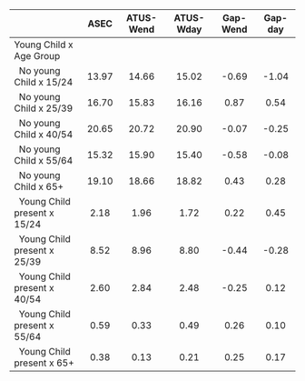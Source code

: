 
|                      |         ASEC |    ATUS-Wend |    ATUS-Wday |     Gap-Wend |      Gap-day |
| -------------------- | :----------: | :----------: | :----------: | :----------: | :----------: |
| Young Child x Age Group |              |              |              |              |              |
| &nbsp;&nbsp;No young Child x 15/24 |        13.97 |        14.66 |        15.02 |        -0.69 |        -1.04 |
| &nbsp;&nbsp;No young Child x 25/39 |        16.70 |        15.83 |        16.16 |         0.87 |         0.54 |
| &nbsp;&nbsp;No young Child x 40/54 |        20.65 |        20.72 |        20.90 |        -0.07 |        -0.25 |
| &nbsp;&nbsp;No young Child x 55/64 |        15.32 |        15.90 |        15.40 |        -0.58 |        -0.08 |
| &nbsp;&nbsp;No young Child x 65+ |        19.10 |        18.66 |        18.82 |         0.43 |         0.28 |
| &nbsp;&nbsp;Young Child present x 15/24 |         2.18 |         1.96 |         1.72 |         0.22 |         0.45 |
| &nbsp;&nbsp;Young Child present x 25/39 |         8.52 |         8.96 |         8.80 |        -0.44 |        -0.28 |
| &nbsp;&nbsp;Young Child present x 40/54 |         2.60 |         2.84 |         2.48 |        -0.25 |         0.12 |
| &nbsp;&nbsp;Young Child present x 55/64 |         0.59 |         0.33 |         0.49 |         0.26 |         0.10 |
| &nbsp;&nbsp;Young Child present x 65+ |         0.38 |         0.13 |         0.21 |         0.25 |         0.17 |

